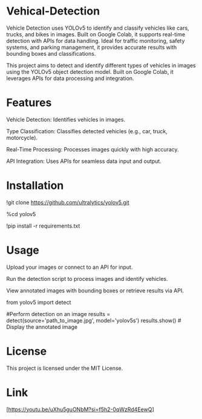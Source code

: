 # Vehical-Detection
Vehicle Detection uses YOLOv5 to identify and classify vehicles like cars, trucks, and bikes in images. Built on Google Colab, it supports real-time detection with APIs for data handling. Ideal for traffic monitoring, safety systems, and parking management, it provides accurate results with bounding boxes and classifications.

This project aims to detect and identify different types of vehicles in images using the YOLOv5 object detection model. Built on Google Colab, it leverages APIs for data processing and integration.

# Features
Vehicle Detection: Identifies vehicles in images.

Type Classification: Classifies detected vehicles (e.g., car, truck, motorcycle).

Real-Time Processing: Processes images quickly with high accuracy.

API Integration: Uses APIs for seamless data input and output.

# Installation
!git clone https://github.com/ultralytics/yolov5.git

%cd yolov5

!pip install -r requirements.txt

# Usage
Upload your images or connect to an API for input.

Run the detection script to process images and identify vehicles.

View annotated images with bounding boxes or retrieve results via API.

from yolov5 import detect

 #Perform detection on an image
results = detect(source='path_to_image.jpg', model='yolov5s')
results.show()  # Display the annotated image

# License
This project is licensed under the MIT License.

# Link
[https://youtu.be/uXhu5guONbM?si=f5h2-0qWzRd4EewQ]
